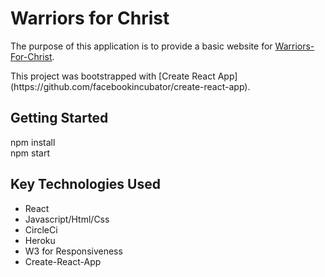 <h1>Warriors for Christ</h1>
<p>
    The purpose of this application is to provide a basic website for <a href="http://www.warriors-for-christ.com">Warriors-For-Christ</a>.
</P>
<p>
    This project was bootstrapped with [Create React App](https://github.com/facebookincubator/create-react-app).
</p>

<h2>Getting Started</h2>
npm install<br/>
npm start

<h2>Key Technologies Used</h2>
<ul>
    <li>React</li>
    <li>Javascript/Html/Css</li>
    <li>CircleCi</li>
    <li>Heroku</li>
    <li>W3 for Responsiveness</li>
    <li>Create-React-App</li>
</ul>
